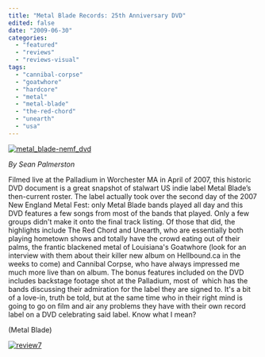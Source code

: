 ```yaml
---
title: "Metal Blade Records: 25th Anniversary DVD"
edited: false
date: "2009-06-30"
categories:
  - "featured"
  - "reviews"
  - "reviews-visual"
tags:
  - "cannibal-corpse"
  - "goatwhore"
  - "hardcore"
  - "metal"
  - "metal-blade"
  - "the-red-chord"
  - "unearth"
  - "usa"
---
```


[![metal_blade-nemf_dvd](http://www.hellbound.ca/wp-content/uploads/2009/06/metal_blade-nemf_dvd-200x300.jpg "metal_blade-nemf_dvd")](http://www.hellbound.ca/wp-content/uploads/2009/06/metal_blade-nemf_dvd.jpg)

_By Sean Palmerston_

Filmed live at the Palladium in Worchester MA in April of 2007, this historic DVD document is a great snapshot of stalwart US indie label Metal Blade’s then-current roster. The label actually took over the second day of the 2007 New England Metal Fest: only Metal Blade bands played all day and this DVD features a few songs from most of the bands that played. Only a few groups didn't make it onto the final track listing. Of those that did, the highlights include The Red Chord and Unearth, who are essentially both playing hometown shows and totally have the crowd eating out of their palms, the frantic blackened metal of Louisiana's Goatwhore (look for an interview with them about their killer new album on Hellbound.ca in the weeks to come) and Cannibal Corpse, who have always impressed me much more live than on album. The bonus features included on the DVD includes backstage footage shot at the Palladium, most of  which has the bands discussing their admiration for the label they are signed to. It's a bit of a love-in, truth be told, but at the same time who in their right mind is going to go on film and air any problems they have with their own record label on a DVD celebrating said label. Know what I mean?

(Metal Blade)

[![review7](http://www.hellbound.ca/wp-content/uploads/2009/06/review77.png "review7")](http://www.hellbound.ca/wp-content/uploads/2009/06/review77.png)
